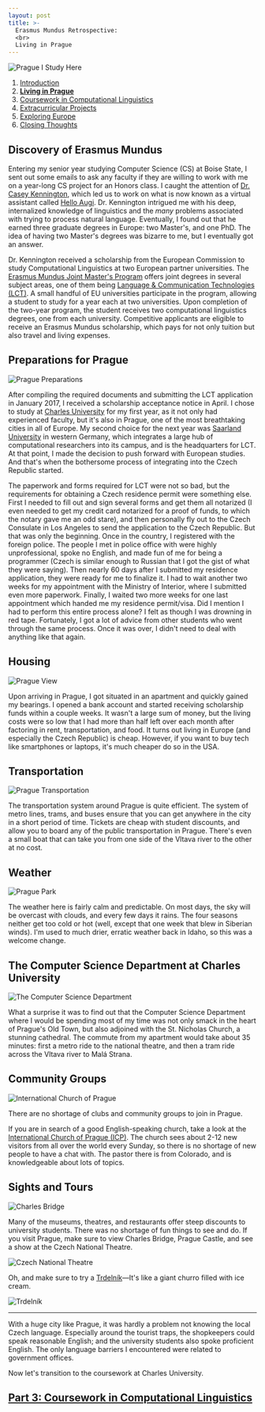 ```yaml
---
layout: post
title: >-
  Erasmus Mundus Retrospective:
  <br>
  Living in Prague
---
```


![Prague I Study Here](/public/img/prague-i-study-here.jpg "I study here!")

1. [Introduction](/erasmus-mundus)
1. **[Living in Prague](/erasmus-living-in-prague)**
1. [Coursework in Computational Linguistics](/erasmus-coursework-in-computational-linguistics)
1. [Extracurricular Projects](/erasmus-extracurricular-projects)
1. [Exploring Europe](/erasmus-exploring-europe)
1. [Closing Thoughts](/erasmus-mundus-conclusion)

## Discovery of Erasmus Mundus

Entering my senior year studying Computer Science (CS) at Boise State, I sent out some emails to ask any faculty if they are willing to work with me on a year-long CS project for an Honors class. I caught the attention of [Dr. Casey Kennington](https://www.caseyreddkennington.com/), which led us to work on what is now known as a virtual assistant called [Hello Augi](https://helloaugi.com/). Dr. Kennington intrigued me with his deep, internalized knowledge of linguistics and the *many* problems associated with trying to process natural language. Eventually, I found out that he earned three graduate degrees in Europe: two Master's, and one PhD. The idea of having two Master's degrees was bizarre to me, but I eventually got an answer.

Dr. Kennington received a scholarship from the European Commission to study Computational Linguistics at two European partner universities. The [Erasmus Mundus Joint Master's Program](https://ec.europa.eu/programmes/erasmus-plus/opportunities/individuals/students/erasmus-mundus-joint-master-degrees_en) offers joint degrees in several subject areas, one of them being [Language & Communication Technologies (LCT)](https://lct-master.org/). A small handful of EU universities participate in the program, allowing a student to study for a year each at two universities. Upon completion of the two-year program, the student receives two computational linguistics degrees, one from each university. Competitive applicants are eligible to receive an Erasmus Mundus scholarship, which pays for not only tuition but also travel and living expenses.

## Preparations for Prague

![Prague Preparations](/public/img/prague-preparations.jpg "Phillip wants to come too")

After compiling the required documents and submitting the LCT application in January 2017, I received a scholarship acceptance notice in April. I chose to study at [Charles University](http://ufal.mff.cuni.cz/home-page) for my first year, as it not only had experienced faculty, but it's also in Prague, one of the most breathtaking cities in all of Europe. My second choice for the next year was [Saarland University](https://www.uni-saarland.de/en/master/study-programmes/lang-lit/lst/description.html) in western Germany, which integrates a large hub of computational researchers into its campus, and is the headquarters for LCT. At that point, I made the decision to push forward with European studies. And that's when the bothersome process of integrating into the Czech Republic started.

The paperwork and forms required for LCT were not so bad, but the requirements for obtaining a Czech residence permit were something else. First I needed to fill out and sign several forms and get them all notarized (I even needed to get my credit card notarized for a proof of funds, to which the notary gave me an odd stare), and then personally fly out to the Czech Consulate in Los Angeles to send the application to the Czech Republic. But that was only the beginning. Once in the country, I registered with the foreign police. The people I met in police office with were highly unprofessional, spoke no English, and made fun of me for being a programmer (Czech is similar enough to Russian that I got the gist of what they were saying). Then nearly 60 days after I submitted my residence application, they were ready for me to finalize it. I had to wait another two weeks for my appointment with the Ministry of Interior, where I submitted even more paperwork. Finally, I waited two more weeks for one last appointment which handed me my residence permit/visa. Did I mention I had to perform this entire process alone? I felt as though I was drowning in red tape. Fortunately, I got a lot of advice from other students who went through the same process. Once it was over, I didn't need to deal with anything like that again.

## Housing

![Prague View](/public/img/prague-housing.jpg "Old Town in Prague")

Upon arriving in Prague, I got situated in an apartment and quickly gained my bearings. I opened a bank account and started receiving scholarship funds within a couple weeks. It wasn't a large sum of money, but the living costs were so low that I had more than half left over each month after factoring in rent, transportation, and food. It turns out living in Europe (and especially the Czech Republic) is cheap. However, if you want to buy tech like smartphones or laptops, it's much cheaper do so in the USA.

## Transportation

![Prague Transportation](/public/img/prague-transportation.jpg "A newer tram car in Prague")

The transportation system around Prague is quite efficient. The system of metro lines, trams, and buses ensure that you can get anywhere in the city in a short period of time. Tickets are cheap with student discounts, and allow you to board any of the public transportation in Prague. There's even a small boat that can take you from one side of the Vltava river to the other at no cost.

## Weather

![Prague Park](/public/img/prague-park.jpg "Prague in the Fall")

The weather here is fairly calm and predictable. On most days, the sky will be overcast with clouds, and every few days it rains. The four seasons neither get too cold or hot (well, except that one week that blew in Siberian winds). I'm used to much drier, erratic weather back in Idaho, so this was a welcome change.

## The Computer Science Department at Charles University

![The Computer Science Department](/public/img/prague-cs.jpg "A tram outside St. Nicholas Church and the Computer Science Department")

What a surprise it was to find out that the Computer Science Department where I would be spending most of my time was not only smack in the heart of Prague's Old Town, but also adjoined with the St. Nicholas Church, a stunning cathedral. The commute from my apartment would take about 35 minutes: first a metro ride to the national theatre, and then a tram ride across the Vltava river to Malá Strana.

## Community Groups

![International Church of Prague](/public/img/prague-icp.jpg "A community group meet")

There are no shortage of clubs and community groups to join in Prague.

If you are in search of a good English-speaking church, take a look at the [International Church of Prague (ICP)](https://icprague.cz/). The church sees about 2-12 new visitors from all over the world every Sunday, so there is no shortage of new people to have a chat with. The pastor there is from Colorado, and is knowledgeable about lots of topics.

## Sights and Tours

![Charles Bridge](/public/img/prague-charles-bridge.jpg "A view of Charles Bridge")

Many of the museums, theatres, and restaurants offer steep discounts to university students. There was no shortage of fun things to see and do. If you visit Prague, make sure to view Charles Bridge, Prague Castle, and see a show at the Czech National Theatre.

![Czech National Theatre](/public/img/prague-czech-national-theatre.jpg "A view of the Czech National Theatre")

Oh, and make sure to try a [Trdelník](https://www.geniuskitchen.com/recipe/trdelnik-slovak-czech-sweet-pastry-165166)&mdash;It's like a giant churro filled with ice cream.

![Trdelník](/public/img/prague-trdelnik.jpg "A Trdelník is tasty")

---

With a huge city like Prague, it was hardly a problem not knowing the local Czech language. Especially around the tourist traps, the shopkeepers could speak reasonable English; and the university students also spoke proficient English. The only language barriers I encountered were related to government offices.

Now let's transition to the coursework at Charles University.

## [Part 3: Coursework in Computational Linguistics](/erasmus-coursework-in-computational-linguistics)